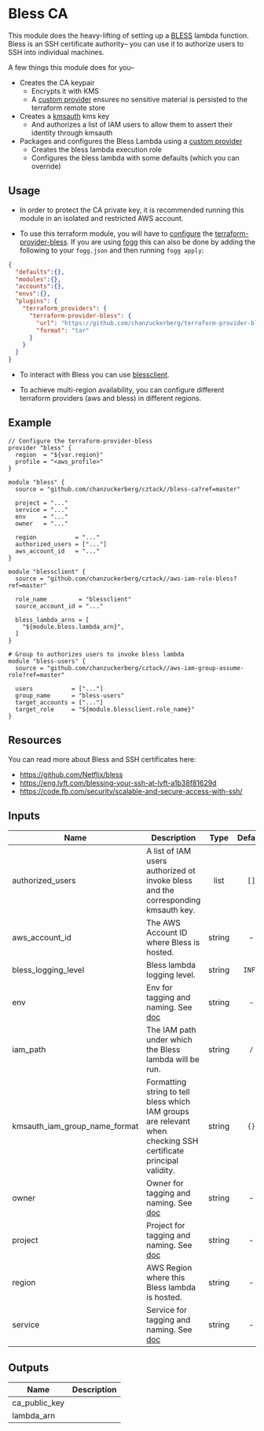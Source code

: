 # Bless CA

This module does the heavy-lifting of setting up a [BLESS](https://github.com/Netflix/bless) lambda function. Bless is an SSH certificate authority– you can use it to authorize users to SSH into individual machines.

A few things this module does for you–

* Creates the CA keypair
  * Encrypts it with KMS
  * A [custom provider](https://github.com/chanzuckerberg/terraform-provider-bless) ensures no sensitive material is persisted to the terraform remote store
* Creates a [kmsauth](https://github.com/lyft/python-kmsauth) kms key
  * And authorizes a list of IAM users to allow them to assert their identity through kmsauth
* Packages and configures the Bless Lambda using a [custom provider](https://github.com/chanzuckerberg/terraform-provider-bless)
  * Creates the bless lambda execution role
  * Configures the bless lambda with some defaults (which you can override)

## Usage
- In order to protect the CA private key, it is recommended running this module in an isolated and restricted AWS account.

- To use this terraform module, you will have to [configure](https://www.terraform.io/docs/plugins/basics.html#installing-a-plugin) the [terraform-provider-bless](https://github.com/chanzuckerberg/terraform-provider-bless).
If you are using [fogg](https://github.com/chanzuckerberg/fogg) this can also be done by adding the following to your `fogg.json` and then running `fogg apply`:
```json
{
  "defaults":{},
  "modules":{},
  "accounts":{},
  "envs":{},
  "plugins": {
    "terraform_providers": {
      "terraform-provider-bless": {
        "url": "https://github.com/chanzuckerberg/terraform-provider-bless/releases/download/v0.2.5/terraform-provider-bless_0.2.5_linux_amd64.tar.gz",
        "format": "tar"
      }
    }
  }
}
```

- To interact with Bless you can use [blessclient](https://github.com/chanzuckerberg/blessclient).

- To achieve multi-region availability, you can configure different terraform providers (aws and bless) in different regions.


## Example

```hcl
// Configure the terraform-provider-bless
provider "bless" {
  region  = "${var.region}"
  profile = "<aws_profile>"
}

module "bless" {
  source = "github.com/chanzuckerberg/cztack//bless-ca?ref=master"

  project = "..."
  service = "..."
  env     = "..."
  owner   = "..."

  region           = "..."
  authorized_users = ["..."]
  aws_account_id   = "..."
}

module "blessclient" {
  source = "github.com/chanzuckerberg/cztack//aws-iam-role-bless?ref=master"

  role_name         = "blessclient"
  source_account_id = "..."

  bless_lambda_arns = [
    "${module.bless.lambda_arn}",
  ]
}

# Group to authorizes users to invoke bless lambda
module "bless-users" {
  source = "github.com/chanzuckerberg/cztack//aws-iam-group-assume-role?ref=master"

  users           = ["..."]
  group_name      = "bless-users"
  target_accounts = ["..."]
  target_role     = "${module.blessclient.role_name}"
}
```
## Resources

You can read more about Bless and SSH certificates here:
* https://github.com/Netflix/bless
* https://eng.lyft.com/blessing-your-ssh-at-lyft-a1b38f81629d
* https://code.fb.com/security/scalable-and-secure-access-with-ssh/


<!-- START -->

## Inputs

| Name | Description | Type | Default | Required |
|------|-------------|:----:|:-----:|:-----:|
| authorized_users | A list of IAM users authorized ot invoke bless and the corresponding kmsauth key. | list | `[]` | no |
| aws_account_id | The AWS Account ID where Bless is hosted. | string | - | yes |
| bless_logging_level | Bless lambda logging level. | string | `INFO` | no |
| env | Env for tagging and naming. See [doc](../README.md#consistent-tagging) | string | - | yes |
| iam_path | The IAM path under which the Bless lambda will be run. | string | `/` | no |
| kmsauth_iam_group_name_format | Formatting string to tell bless which IAM groups are relevant when checking SSH certificate principal validity. | string | `{}` | no |
| owner | Owner for tagging and naming. See [doc](../README.md#consistent-tagging) | string | - | yes |
| project | Project for tagging and naming. See [doc](../README.md#consistent-tagging) | string | - | yes |
| region | AWS Region where this Bless lambda is hosted. | string | - | yes |
| service | Service for tagging and naming. See [doc](../README.md#consistent-tagging) | string | - | yes |

## Outputs

| Name | Description |
|------|-------------|
| ca_public_key |  |
| lambda_arn |  |

<!-- END -->
